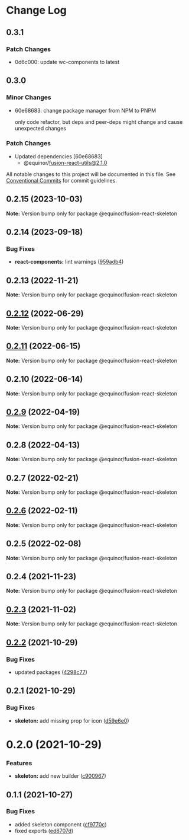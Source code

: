 # Change Log

## 0.3.1

### Patch Changes

- 0d6c000: update wc-components to latest

## 0.3.0

### Minor Changes

- 60e68683: change package manager from NPM to PNPM

  only code refactor, but deps and peer-deps might change and cause unexpected changes

### Patch Changes

- Updated dependencies [60e68683]
  - @equinor/fusion-react-utils@2.1.0

All notable changes to this project will be documented in this file.
See [Conventional Commits](https://conventionalcommits.org) for commit guidelines.

## 0.2.15 (2023-10-03)

**Note:** Version bump only for package @equinor/fusion-react-skeleton

## 0.2.14 (2023-09-18)

### Bug Fixes

- **react-components:** lint warnings ([959adb4](https://github.com/equinor/fusion-react-components/commit/959adb4f470016f3873733ad60a9317023d3b5a1))

## 0.2.13 (2022-11-21)

**Note:** Version bump only for package @equinor/fusion-react-skeleton

## [0.2.12](https://github.com/equinor/fusion-react-components/compare/@equinor/fusion-react-skeleton@0.2.11...@equinor/fusion-react-skeleton@0.2.12) (2022-06-29)

**Note:** Version bump only for package @equinor/fusion-react-skeleton

## [0.2.11](https://github.com/equinor/fusion-react-components/compare/@equinor/fusion-react-skeleton@0.2.10...@equinor/fusion-react-skeleton@0.2.11) (2022-06-15)

**Note:** Version bump only for package @equinor/fusion-react-skeleton

## 0.2.10 (2022-06-14)

**Note:** Version bump only for package @equinor/fusion-react-skeleton

## [0.2.9](https://github.com/equinor/fusion-react-components/compare/@equinor/fusion-react-skeleton@0.2.8...@equinor/fusion-react-skeleton@0.2.9) (2022-04-19)

**Note:** Version bump only for package @equinor/fusion-react-skeleton

## 0.2.8 (2022-04-13)

**Note:** Version bump only for package @equinor/fusion-react-skeleton

## 0.2.7 (2022-02-21)

**Note:** Version bump only for package @equinor/fusion-react-skeleton

## [0.2.6](https://github.com/equinor/fusion-react-components/compare/@equinor/fusion-react-skeleton@0.2.5...@equinor/fusion-react-skeleton@0.2.6) (2022-02-11)

**Note:** Version bump only for package @equinor/fusion-react-skeleton

## 0.2.5 (2022-02-08)

**Note:** Version bump only for package @equinor/fusion-react-skeleton

## 0.2.4 (2021-11-23)

**Note:** Version bump only for package @equinor/fusion-react-skeleton

## [0.2.3](https://github.com/equinor/fusion-react-components/compare/@equinor/fusion-react-skeleton@0.2.2...@equinor/fusion-react-skeleton@0.2.3) (2021-11-02)

**Note:** Version bump only for package @equinor/fusion-react-skeleton

## [0.2.2](https://github.com/equinor/fusion-react-components/compare/@equinor/fusion-react-skeleton@0.2.1...@equinor/fusion-react-skeleton@0.2.2) (2021-10-29)

### Bug Fixes

- updated packages ([4298c77](https://github.com/equinor/fusion-react-components/commit/4298c778c4c5385398a92d8b71feee3b17ba64c0))

## 0.2.1 (2021-10-29)

### Bug Fixes

- **skeleton:** add missing prop for icon ([d59e6e0](https://github.com/equinor/fusion-react-components/commit/d59e6e018044cb394245607a05da2d066deb8076))

# 0.2.0 (2021-10-29)

### Features

- **skeleton:** add new builder ([c900967](https://github.com/equinor/fusion-react-components/commit/c90096718d477eeb3a6948d3fa34422ea0983e1d))

## 0.1.1 (2021-10-27)

### Bug Fixes

- added skeleton component ([cf9770c](https://github.com/equinor/fusion-react-components/commit/cf9770ccf9916944cd307c9571577b09e1b41fe4))
- fixed exports ([ed8707d](https://github.com/equinor/fusion-react-components/commit/ed8707db66c19f4e715a6978cd68581ab8af35e4))
